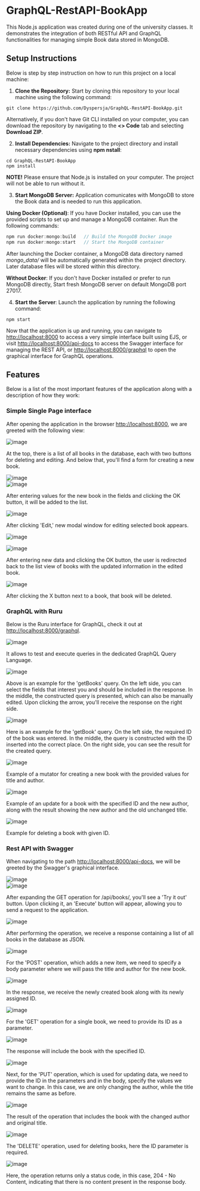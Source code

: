 # GraphQL-RestAPI-BookApp

This Node.js application was created during one of the university classes. It demonstrates the integration of both RESTful API and GraphQL functionalities for managing simple Book data stored in MongoDB.

## Setup Instructions

Below is step by step instruction on how to run this project on a local machine:

1. **Clone the Repository:** Start by cloning this repository to your local machine using the following command:

```
git clone https://github.com/Dyspersja/GraphQL-RestAPI-BookApp.git
```

Alternatively, if you don't have Git CLI installed on your computer, you can download the repository by navigating to the **<> Code** tab and selecting **Download ZIP**.

2. **Install Dependencies:** Navigate to the project directory and install necessary dependencies using **npm nstall**:

```
cd GraphQL-RestAPI-BookApp
npm install
```
**NOTE!** Please ensure that Node.js is installed on your computer. The project will not be able to run without it.

3. **Start MongoDB Server:** Application comunicates with MongoDB to store the Book data and is needed to run this application.

**Using Docker (Optional)**: If you have Docker installed, you can use the provided scripts to set up and manage a MongoDB container. Run the following commands:

<!-- c language just for comment styling -->
```c
npm run docker:mongo:build   // Build the MongoDB Docker image
npm run docker:mongo:start   // Start the MongoDB container
```

After launching the Docker container, a MongoDB data directory named *mongo_data/* will be automatically generated within the project directory. Later database files will be stored within this directory.

**Without Docker**: If you don't have Docker installed or prefer to run MongoDB directly, Start fresh MongoDB server on default MongoDB port 27017.

4. **Start the Server**: Launch the application by running the following command:

```
npm start
```

Now that the application is up and running, you can navigate to [http://localhost:8000](http://localhost:8000) to access a very simple interface built using EJS, 
or visit [http://localhost:8000/api-docs](http://localhost:8000/api-docs) to access the Swagger interface for managing the REST API, 
or [http://localhost:8000/graphql](http://localhost:8000/graphql) to open the graphical interface for GraphQL operations.

## Features
Below is a list of the most important features of the application along with a description of how they work:

### Simple Single Page interface
After opening the application in the browser [http://localhost:8000](http://localhost:8000), we are greeted with the following view:

![image](https://github.com/Dyspersja/GraphQL-RestAPI-BookApp/assets/146620220/e8af6c79-9d41-4882-a8cc-83ecdd3aa24a)

At the top, there is a list of all books in the database, each with two buttons for deleting and editing. And below that, you'll find a form for creating a new book.

![image](https://github.com/Dyspersja/GraphQL-RestAPI-BookApp/assets/146620220/b8cdc6cb-9348-4871-8b0b-a1a4611c8640)  
![image](https://github.com/Dyspersja/GraphQL-RestAPI-BookApp/assets/146620220/6b9e15cf-2817-4bcd-90c9-423ccb126c23)

After entering values for the new book in the fields and clicking the OK button, it will be added to the list.

![image](https://github.com/Dyspersja/GraphQL-RestAPI-BookApp/assets/146620220/c004c145-a1eb-44da-8d00-e643fca81b51)

After clicking 'Edit,' new modal window for editing selected book appears.

![image](https://github.com/Dyspersja/GraphQL-RestAPI-BookApp/assets/146620220/ae8ad620-2042-4ebc-bfaf-c2e569cca0fc)

![image](https://github.com/Dyspersja/GraphQL-RestAPI-BookApp/assets/146620220/a3d9fd52-0c39-4241-99db-dc86ed5a18d4)

After entering new data and clicking the OK button, the user is redirected back to the list view of books with the updated information in the edited book.

![image](https://github.com/Dyspersja/GraphQL-RestAPI-BookApp/assets/146620220/0d3bf402-9532-41ec-a6ad-0d5d902e6ead)

After clicking the X button next to a book, that book will be deleted.

### GraphQL with Ruru

Below is the Ruru interface for GraphQL, check it out at [http://localhost:8000/graphql](http://localhost:8000/graphql).

![image](https://github.com/Dyspersja/GraphQL-RestAPI-BookApp/assets/146620220/250dbe10-1344-4e46-8dd2-0012ed4fd405)

It allows to test and execute queries in the dedicated GraphQL Query Language.

![image](https://github.com/Dyspersja/GraphQL-RestAPI-BookApp/assets/146620220/3b8ad85e-f878-4971-a3bc-6ad7b343b698)

Above is an example for the 'getBooks' query. On the left side, you can select the fields that interest you and should be included in the response. 
In the middle, the constructed query is presented, which can also be manually edited. Upon clicking the arrow, you'll receive the response on the right side.

![image](https://github.com/Dyspersja/GraphQL-RestAPI-BookApp/assets/146620220/c8e94857-f3a2-4427-b3b9-21079ab82c81)

Here is an example for the 'getBook' query. On the left side, the required ID of the book was entered. In the middle, the query is constructed with the ID inserted into the correct place. On the right side, you can see the result for the created query.

![image](https://github.com/Dyspersja/GraphQL-RestAPI-BookApp/assets/146620220/a75e9092-b9d3-413e-9e47-7ca2e5080bb1)

Example of a mutator for creating a new book with the provided values for title and author.

![image](https://github.com/Dyspersja/GraphQL-RestAPI-BookApp/assets/146620220/5421d154-35d5-424b-80bc-63601a8e712e)

Example of an update for a book with the specified ID and the new author, along with the result showing the new author and the old unchanged title.

![image](https://github.com/Dyspersja/GraphQL-RestAPI-BookApp/assets/146620220/db2150a3-c9ea-4c2c-8522-06ae6c7f5b67)

Example for deleting a book with given ID.

### Rest API with Swagger

When navigating to the path [http://localhost:8000/api-docs](http://localhost:8000/api-docs), we will be greeted by the Swagger's graphical interface.

![image](https://github.com/Dyspersja/GraphQL-RestAPI-BookApp/assets/146620220/a5426650-e7ce-4bc9-9dab-602745e58bd3)  
![image](https://github.com/Dyspersja/GraphQL-RestAPI-BookApp/assets/146620220/eeb93b52-3111-40ef-abcd-d69715dea730)

After expanding the GET operation for /api/books/, you'll see a 'Try it out' button. Upon clicking it, an 'Execute' button will appear, allowing you to send a request to the application.

![image](https://github.com/Dyspersja/GraphQL-RestAPI-BookApp/assets/146620220/5d9ee758-f4cb-4db7-b4ad-80fc613367a9)

After performing the operation, we receive a response containing a list of all books in the database as JSON.

![image](https://github.com/Dyspersja/GraphQL-RestAPI-BookApp/assets/146620220/83b65728-714b-4a91-9338-faa57fe1072d)

For the 'POST' operation, which adds a new item, we need to specify a body parameter where we will pass the title and author for the new book.

![image](https://github.com/Dyspersja/GraphQL-RestAPI-BookApp/assets/146620220/2f6f5eb1-44b7-4f7f-be19-b0e8ef6bb706)

In the response, we receive the newly created book along with its newly assigned ID.

![image](https://github.com/Dyspersja/GraphQL-RestAPI-BookApp/assets/146620220/c25b7de2-a6a6-48ac-ac20-4e4d4c98138e)

For the 'GET' operation for a single book, we need to provide its ID as a parameter.

![image](https://github.com/Dyspersja/GraphQL-RestAPI-BookApp/assets/146620220/d8686e9a-6ba8-4d9f-aa50-f00c12de308b)

The response will include the book with the specified ID.

![image](https://github.com/Dyspersja/GraphQL-RestAPI-BookApp/assets/146620220/103c99d9-31e3-441a-9901-ac6a3771373b)

Next, for the 'PUT' operation, which is used for updating data, we need to provide the ID in the parameters and in the body, 
specify the values we want to change. In this case, we are only changing the author, while the title remains the same as before.

![image](https://github.com/Dyspersja/GraphQL-RestAPI-BookApp/assets/146620220/06ed26ab-f354-4145-8fee-a399b07f6c7a)

The result of the operation that includes the book with the changed author and original title.

![image](https://github.com/Dyspersja/GraphQL-RestAPI-BookApp/assets/146620220/1bec9498-ac4f-4e3f-8694-c568f4e02167)

The 'DELETE' operation, used for deleting books, here the ID parameter is required.

![image](https://github.com/Dyspersja/GraphQL-RestAPI-BookApp/assets/146620220/99a6209a-7213-4347-b3c4-af9e86cfb723)

Here, the operation returns only a status code, in this case, 204 - No Content, indicating that there is no content present in the response body.
